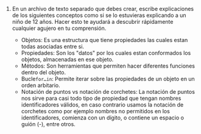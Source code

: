 1. En un archivo de texto separado que debes crear, escribe explicaciones de los siguientes conceptos como si se lo estuvieras explicando a un niño de 12 años. Hacer esto te ayudará a descubrir rápidamente cualquier agujero en tu comprensión.

	* Objetos: Es una estructura que tiene propiedades las cuales estan todas asociadas entre si.
	* Propiedades: Son los "datos" por los cuales estan conformados los objetos, almacenadas en ese objeto.
	* Métodos: Son herramientas que permiten hacer diferentes funciones dentro del objeto.
	* Bucle`for…in`: Permite iterar sobre las propiedades de un objeto en un orden arbitario.
	* Notación de puntos vs notación de corchetes: La notación de puntos nos sirve para casi todo tipo de propiedad que tengan nombres identificadores válidos, en caso contrario usamos la notación de corchetes como por ejemplo nombres no permitidos en los identificadores, comienza con un dígito, o contiene un espacio o guión (-), entre otros.
